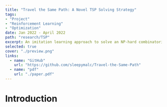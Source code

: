 ```yaml
---
title: "Travel the Same Path: A Novel TSP Solving Strategy"
tags:
- "Project"
- "Reinforcement Learning"
- "Optimization"
date: Jan 2022 - April 2022
path: "research/TSP"
excerpt: An imitation learning approach to solve an NP-hard combinatorial optimization problem exactly.
selected: true
cover: "./preview.png"
links:
  - name: "GitHub"
    url: "https://github.com/sleepymalc/Travel-the-Same-Path"
  - name: "pdf"
    url: "./paper.pdf"
---
```


# Introduction

